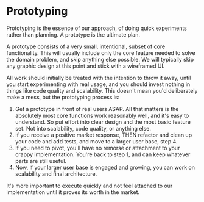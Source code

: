 # Prototyping

Prototyping is the essence of our approach, of doing quick experiments rather than planning. A prototype is the ultimate plan.

A prototype consists of a very small, intentional, subset of core functionality. This will usually include only the core feature needed to solve the domain problem, and skip anything else possible. We will typically skip any graphic design at this point and stick with a wireframed UI.

All work should initially be treated with the intention to throw it away, until you start experimenting with real usage, and you should invest nothing in things like code quality and scalability. This doesn't mean you'd deliberately make a mess, but the prototyping process is:

1) Get a prototype in front of real users ASAP. All that matters is the absolutely most core functions work reasonably well, and it's easy to understand. So put effort into clear design and the most basic feature set. Not into scalability, code quality, or anything else.
2) If you receive a positive market response, THEN refactor and clean up your code and add tests, and move to a larger user base, step 4.
3) If you need to pivot, you'll have no remorse or attachment to your crappy implementation. You're back to step 1, and can keep whatever parts are still useful.
4) Now, if your larger user base is engaged and growing, you can work on scalability and final architecture.

It's more important to execute quickly and not feel attached to our implementation until it proves its worth in the market.
